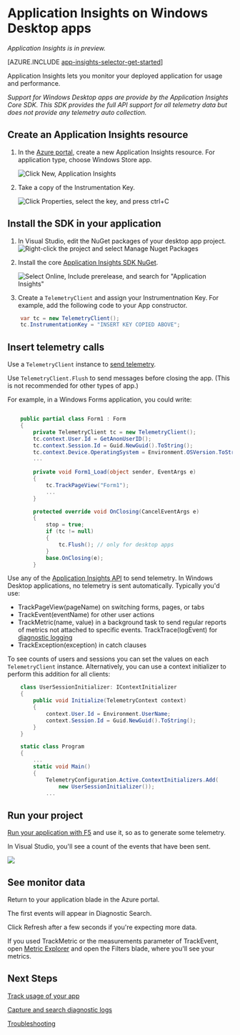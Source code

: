 <properties 
	pageTitle="Application Insights for Windows desktop apps" 
	description="Analyze usage and performance of your Windows app with Application Insights." 
	services="application-insights" 
    documentationCenter="windows"
	authors="alancameronwills" 
	manager="keboyd"/>

<tags 
	ms.service="application-insights" 
	ms.workload="tbd" 
	ms.tgt_pltfrm="ibiza" 
	ms.devlang="na" 
	ms.topic="article" 
	ms.date="04/04/2015" 
	ms.author="awills"/>

# Application Insights on Windows Desktop apps

*Application Insights is in preview.*

[AZURE.INCLUDE [app-insights-selector-get-started](../includes/app-insights-selector-get-started.md)]

Application Insights lets you monitor your deployed application for usage and performance.

*Support for Windows Desktop apps are provide by the Application Insights Core SDK. This SDK provides the full API support for all telemetry data but does not provide any telemetry auto collection.*


## <a name="add"></a> Create an Application Insights resource


1.  In the [Azure portal][portal], create a new Application Insights resource. For application type, choose Windows Store app. 

    ![Click New, Application Insights](./media/app-insights-windows-get-started/01-new.png)


2.  Take a copy of the Instrumentation Key.

    ![Click Properties, select the key, and press ctrl+C](./media/app-insights-windows-get-started/02-props.png)

## <a name="sdk"></a>Install the SDK in your application


1. In Visual Studio, edit the NuGet packages of your desktop app project.
    ![Right-click the project and select Manage Nuget Packages](./media/app-insights-windows-get-started/03-nuget.png)

2. Install the core [Application Insights SDK NuGet][CoreNuGet].

    ![Select **Online**, **Include prerelease**, and search for "Application Insights"](./media/app-insights-windows-get-started/04-ai-nuget.png)


3. Create a `TelemetryClient` and assign your Instrumentnation Key. For example, add the following code to your App constructor.

```C#
    var tc = new TelemetryClient();
    tc.InstrumentationKey = "INSERT KEY COPIED ABOVE";
```


## <a name="telemetry"></a>Insert telemetry calls

Use a `TelemetryClient` instance to [send telemetry][track].

Use `TelemetryClient.Flush` to send messages before closing the app. (This is not recommended for other types of app.)

For example, in a Windows Forms application, you could write:

```C#

    public partial class Form1 : Form
    {
        private TelemetryClient tc = new TelemetryClient();
        tc.context.User.Id = GetAnonUserID();
        tc.context.Session.Id = Guid.NewGuid().ToString();
        tc.context.Device.OperatingSystem = Environment.OSVersion.ToString();
        ...
        
        private void Form1_Load(object sender, EventArgs e)
        {
            tc.TrackPageView("Form1");
            ...
        }

        protected override void OnClosing(CancelEventArgs e)
        {
            stop = true;
            if (tc != null)
            {
                tc.Flush(); // only for desktop apps
            }
            base.OnClosing(e);
        }

```

Use any of the [Application Insights API][track] to send telemetry. In Windows Desktop applications, no telemetry is sent automatically. Typically you'd use:

* TrackPageView(pageName) on switching forms, pages, or tabs
* TrackEvent(eventName) for other user actions
* TrackMetric(name, value) in a background task to send regular reports of metrics not attached to specific events.
TrackTrace(logEvent) for [diagnostic logging][diagnostic]
* TrackException(exception) in catch clauses

To see counts of users and sessions you can set the values on each `TelemetryClient` instance. Alternatively, you can use a context initializer to perform this addition for all clients:

```C#
    class UserSessionInitializer: IContextInitializer
    {
        public void Initialize(TelemetryContext context)
        {
            context.User.Id = Environment.UserName;
            context.Session.Id = Guid.NewGuid().ToString();
        }
    }

    static class Program
    {
        ...
        static void Main()
        {
            TelemetryConfiguration.Active.ContextInitializers.Add(
                new UserSessionInitializer());
            ...
```
    

## <a name="run"></a>Run your project

[Run your application with F5](http://msdn.microsoft.com/library/windows/apps/bg161304.aspx) and use it, so as to generate some telemetry. 

In Visual Studio, you'll see a count of the events that have been sent.

![](./media/appinsights/appinsights-09eventcount.png)



## <a name="monitor"></a>See monitor data

Return to your application blade in the Azure portal.

The first events will appear in Diagnostic Search. 

Click Refresh after a few seconds if you're expecting more data.

If you used TrackMetric or the measurements parameter of TrackEvent, open [Metric Explorer][metrics] and open the Filters blade, where you'll see your metrics.



## <a name="usage"></a>Next Steps

[Track usage of your app][track]

[Capture and search diagnostic logs][diagnostic]

[Troubleshooting][qna]




<!--Link references-->

[diagnostic]: app-insights-diagnostic-search.md
[metrics]: app-insights-metrics-explorer.md
[portal]: http://portal.azure.com/
[qna]: app-insights-troubleshoot-faq.md
[track]: app-insights-custom-events-metrics-api.md
[CoreNuGet]: https://www.nuget.org/packages/Microsoft.ApplicationInsights
